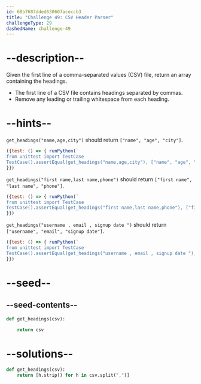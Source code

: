 ```yaml
---
id: 68b7687dded630607aceccb3
title: "Challenge 49: CSV Header Parser"
challengeType: 29
dashedName: challenge-49
---
```


# --description--

Given the first line of a comma-separated values (CSV) file, return an array containing the headings.

- The first line of a CSV file contains headings separated by commas.
- Remove any leading or trailing whitespace from each heading.

# --hints--

`get_headings("name,age,city")` should return `["name", "age", "city"]`.

```js
({test: () => { runPython(`
from unittest import TestCase
TestCase().assertEqual(get_headings("name,age,city"), ["name", "age", "city"])`)
}})
```

`get_headings("first name,last name,phone")` should return `["first name", "last name", "phone"]`.

```js
({test: () => { runPython(`
from unittest import TestCase
TestCase().assertEqual(get_headings("first name,last name,phone"), ["first name", "last name", "phone"])`)
}})
```

`get_headings("username , email , signup date ")` should return `["username", "email", "signup date"]`.

```js
({test: () => { runPython(`
from unittest import TestCase
TestCase().assertEqual(get_headings("username , email , signup date "), ["username", "email", "signup date"])`)
}})
```

# --seed--

## --seed-contents--

```py
def get_headings(csv):

    return csv
```

# --solutions--

```py
def get_headings(csv):
    return [h.strip() for h in csv.split(",")]
```
